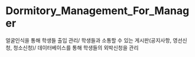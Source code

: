 # Dormitory_Management_For_Manager
얼굴인식을 통해 학생들 출입 관리/
학생들과 소통할 수 있는 게시판(공지사항, 영선신청, 청소신청)/
데이터베이스를 통해 학생들의 외박신청을 관리
